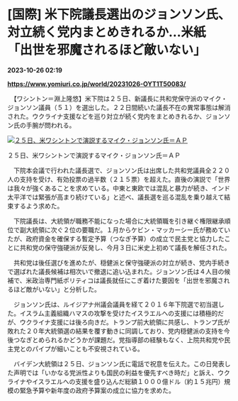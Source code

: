 # [国際] 米下院議長選出のジョンソン氏、対立続く党内まとめきれるか…米紙「出世を邪魔されるほど敵いない」

**2023-10-26 02:19**

**https://www.yomiuri.co.jp/world/20231026-OYT1T50083/**

　【ワシントン＝淵上隆悠】米下院は２５日、新議長に共和党保守派のマイク・ジョンソン議員（５１）を選出した。２２日間続いた議長不在の異常事態は解消された。ウクライナ支援などを巡り対立が続く党内をまとめきれるか、ジョンソン氏の手腕が問われる。

[![２５日、米ワシントンで演説するマイク・ジョンソン氏＝ＡＰ](https://www.yomiuri.co.jp/media/2023/10/20231026-OYT1I50047-1.jpg)](https://www.yomiuri.co.jp/pluralphoto/20231026-OYT1I50047/)

２５日、米ワシントンで演説するマイク・ジョンソン氏＝ＡＰ

　下院本会議で行われた議長選で、ジョンソン氏は出席した共和党議員全２２０人の支持を受け、有効投票の過半数（２１５票）を超えた。直後の演説で「世界は我々が強くあることを求めている。中東と東欧では混乱と暴力が続き、インド太平洋では緊張が高まり続けている」と述べ、議長選を巡る混乱を乗り越えて結束するよう求めた。

　下院議長は、大統領が職務不能になった場合に大統領職を引き継ぐ権限継承順位で副大統領に次ぐ２位の要職だ。１月からケビン・マッカーシー氏が務めていたが、政府資金を確保する暫定予算（つなぎ予算）の成立で民主党と協力したことに共和党の保守強硬派が反発し、今月３日に米史上初めて議長を解任された。

　共和党は後任選びを進めたが、穏健派と保守強硬派の対立が続き、党内手続きで選ばれた議長候補は相次いで撤退に追い込まれた。ジョンソン氏は４人目の候補で、米政治専門紙ポリティコは議長就任にこぎ着けた要因を「出世を邪魔されるほど敵がいない」と分析した。

　ジョンソン氏は、ルイジアナ州議会議員を経て２０１６年下院選で初当選した。イスラム主義組織ハマスの攻撃を受けたイスラエルへの支援には積極的だが、ウクライナ支援には後ろ向きだ。トランプ前大統領に共感し、トランプ氏が敗れた２０年大統領選の結果を覆す動きに同調しており、党内穏健派の支持を今後つなぎとめられるかどうかが課題だ。党指導部の経験もなく、上院共和党や民主党とのパイプが細いことも不安視されている。

　バイデン大統領は２５日、ジョンソン氏に電話で祝意を伝えた。この日発表した声明では「いかなる党派性よりも国民の利益を優先すべき時だ」と訴え、ウクライナやイスラエルへの支援を盛り込んだ総額１０００億ドル（約１５兆円）規模の緊急予算や新年度の政府予算案の成立に協力を求めた。